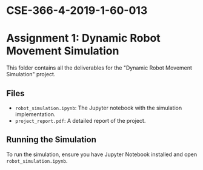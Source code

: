 # CSE-366-4-2019-1-60-013
# Assignment 1: Dynamic Robot Movement Simulation
This folder contains all the deliverables for the "Dynamic Robot Movement Simulation" project.
## Files
- `robot_simulation.ipynb`: The Jupyter notebook with the simulation implementation.
- `project_report.pdf`: A detailed report of the project.

## Running the Simulation
To run the simulation, ensure you have Jupyter Notebook installed and open
`robot_simulation.ipynb`.
